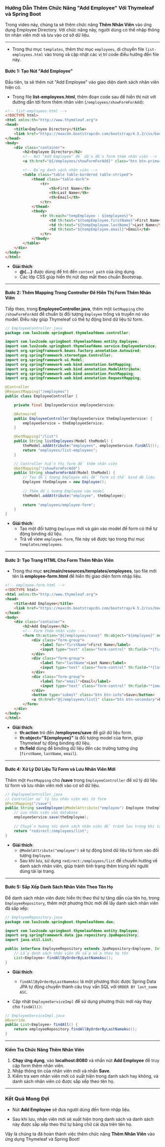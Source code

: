 ### Hướng Dẫn Thêm Chức Năng "Add Employee" Với Thymeleaf và Spring Boot

Trong video này, chúng ta sẽ thêm chức năng **Thêm Nhân Viên** vào ứng dụng Employee Directory. Với chức năng này, người dùng có thể nhập thông tin nhân viên mới và lưu vào cơ sở dữ liệu.

---
- Trong thư mục `templates`, thêm thư mục `employees`, di chuyển file `list-employees.html` vào trong và cập nhật các vị trí code điều hướng đến file này.  
#### **Bước 1: Tạo Nút "Add Employee"**

Đầu tiên, ta sẽ thêm nút "Add Employee" vào giao diện danh sách nhân viên hiện có.

- Trong file **list-employees.html**, thêm đoạn code sau để hiển thị nút với đường dẫn tới form thêm nhân viên (`/employees/showFormForAdd`):

```html
<!-- list-employees.html -->
<!DOCTYPE html>
<html xmlns:th="http://www.thymeleaf.org">
<head>
    <title>Employee Directory</title>
    <link href="https://maxcdn.bootstrapcdn.com/bootstrap/4.5.2/css/bootstrap.min.css" rel="stylesheet">
</head>
<body>
    <div class="container">
        <h2>Employee Directory</h2>
        <!-- Nút "Add Employee" để dẫn đến form thêm nhân viên -->
        <a th:href="@{/employees/showFormForAdd}" class="btn btn-primary btn-sm mb-3">Add Employee</a>

        <!-- Bảng danh sách nhân viên -->
        <table class="table table-bordered table-striped">
            <thead class="table-dark">
                <tr>
                    <th>First Name</th>
                    <th>Last Name</th>
                    <th>Email</th>
                </tr>
            </thead>
            <tbody>
                <tr th:each="tempEmployee : ${employees}">
                    <td th:text="${tempEmployee.firstName}">First Name</td>
                    <td th:text="${tempEmployee.lastName}">Last Name</td>
                    <td th:text="${tempEmployee.email}">Email</td>
                </tr>
            </tbody>
        </table>
    </div>
</body>
</html>
```

- **Giải thích**:
  - **@{...}** được dùng để trỏ đến `context path` của ứng dụng.
  - Các lớp CSS giúp hiển thị nút đẹp mắt theo chuẩn Bootstrap.

---

#### **Bước 2: Thêm Mapping Trong Controller Để Hiển Thị Form Thêm Nhân Viên**

Tiếp theo, trong **EmployeeController.java**, thêm một `GetMapping` cho `/showFormForAdd` để chuẩn bị đối tượng `Employee` trống và truyền nó vào model. Điều này giúp Thymeleaf có thể tự động bind dữ liệu từ form.

```java
// EmployeeController.java
package com.luv2code.springboot.thymeleafdemo.controller;

import com.luv2code.springboot.thymeleafdemo.entity.Employee;
import com.luv2code.springboot.thymeleafdemo.service.EmployeeService;
import org.springframework.beans.factory.annotation.Autowired;
import org.springframework.stereotype.Controller;
import org.springframework.ui.Model;
import org.springframework.web.bind.annotation.GetMapping;
import org.springframework.web.bind.annotation.ModelAttribute;
import org.springframework.web.bind.annotation.PostMapping;
import org.springframework.web.bind.annotation.RequestMapping;

@Controller
@RequestMapping("/employees")
public class EmployeeController {

    private final EmployeeService employeeService;

    @Autowired
    public EmployeeController(EmployeeService theEmployeeService) {
        employeeService = theEmployeeService;
    }

    @GetMapping("/list")
    public String listEmployees(Model theModel) {
        theModel.addAttribute("employees", employeeService.findAll());
        return "employees/list-employees";
    }

    // Controller hiển thị form để thêm nhân viên
    @GetMapping("/showFormForAdd")
    public String showFormForAdd(Model theModel) {
        // Tạo đối tượng Employee mới để form có thể bind dữ liệu
        Employee theEmployee = new Employee();
        
        // Thêm đối tượng Employee vào model
        theModel.addAttribute("employee", theEmployee);
        
        return "employees/employee-form";
    }
}
```

- **Giải thích**:
  - Tạo một đối tượng `Employee` mới và gán vào model để form có thể tự động binding dữ liệu.
  - Trả về view `employee-form`, file này sẽ được tạo trong thư mục `templates/employees`.

---

#### **Bước 3: Tạo Trang HTML Cho Form Thêm Nhân Viên**

- Trong thư mục **src/main/resources/templates/employees**, tạo file mới tên là **employee-form.html** để hiển thị giao diện form nhập liệu.

```html
<!-- employee-form.html -->
<!DOCTYPE html>
<html xmlns:th="http://www.thymeleaf.org">
<head>
    <title>Add Employee</title>
    <link href="https://maxcdn.bootstrapcdn.com/bootstrap/4.5.2/css/bootstrap.min.css" rel="stylesheet">
</head>
<body>
    <div class="container">
        <h2>Add Employee</h2>
        <!-- Form thêm nhân viên -->
        <form th:action="@{/employees/save}" th:object="${employee}" method="post">
            <div class="form-group">
                <label for="firstName">First Name</label>
                <input type="text" class="form-control" th:field="*{firstName}" placeholder="First Name">
            </div>
            <div class="form-group">
                <label for="lastName">Last Name</label>
                <input type="text" class="form-control" th:field="*{lastName}" placeholder="Last Name">
            </div>
            <div class="form-group">
                <label for="email">Email</label>
                <input type="text" class="form-control" th:field="*{email}" placeholder="Email">
            </div>
            <button type="submit" class="btn btn-info">Save</button>
            <a th:href="@{/employees/list}" class="btn btn-secondary">Back to Employees list</a>
        </form>
    </div>
</body>
</html>
```

- **Giải thích**:
  - **th:action** trỏ đến **/employees/save** để gửi dữ liệu form.
  - **th:object="${employee}"** là đối tượng model của form, giúp Thymeleaf tự động binding dữ liệu.
  - **th:field** dùng để binding dữ liệu đến các trường tương ứng (`firstName`, `lastName`, `email`).

---

#### **Bước 4: Xử Lý Dữ Liệu Từ Form và Lưu Nhân Viên Mới**

Thêm một `PostMapping` cho **/save** trong `EmployeeController` để xử lý dữ liệu từ form và lưu nhân viên mới vào cơ sở dữ liệu.

```java
// EmployeeController.java
// Controller xử lý lưu nhân viên mới từ form
@PostMapping("/save")
public String saveEmployee(@ModelAttribute("employee") Employee theEmployee) {
    // Lưu nhân viên vào database
    employeeService.save(theEmployee);
    
    // Chuyển hướng tới danh sách nhân viên để tránh lưu trùng khi tải lại trang
    return "redirect:/employees/list";
}
```

- **Giải thích**:
  - `@ModelAttribute("employee")` sẽ tự động bind dữ liệu từ form vào đối tượng `Employee`.
  - Sau khi lưu, sử dụng `redirect:/employees/list` để chuyển hướng về danh sách nhân viên, giúp tránh tình trạng thêm trùng khi người dùng tải lại trang.

---

#### **Bước 5: Sắp Xếp Danh Sách Nhân Viên Theo Tên Họ**

Để danh sách nhân viên được hiển thị theo thứ tự tăng dần của tên họ, trong `EmployeeRepository`, thêm một phương thức mới để lấy danh sách nhân viên đã sắp xếp:

```java
// EmployeeRepository.java
package com.luv2code.springboot.thymeleafdemo.dao;

import com.luv2code.springboot.thymeleafdemo.entity.Employee;
import org.springframework.data.jpa.repository.JpaRepository;
import java.util.List;

public interface EmployeeRepository extends JpaRepository<Employee, Integer> {
    // Lấy danh sách nhân viên đã sắp xếp theo họ tên
    List<Employee> findAllByOrderByLastNameAsc();
}
```

- **Giải thích**:
  - `findAllByOrderByLastNameAsc` là một phương thức được Spring Data JPA tự động chuyển thành câu truy vấn SQL với `ORDER BY last_name ASC`.

- Cập nhật `EmployeeServiceImpl` để sử dụng phương thức mới này thay cho `findAll()`:

```java
// EmployeeServiceImpl.java
@Override
public List<Employee> findAll() {
    return employeeRepository.findAllByOrderByLastNameAsc();
}
```

---

#### **Kiểm Tra Chức Năng Thêm Nhân Viên**

1. **Chạy ứng dụng**, vào **localhost:8080** và nhấn nút **Add Employee** để truy cập form thêm nhân viên.
2. Nhập thông tin của nhân viên mới và nhấn **Save**.
3. Kiểm tra xem nhân viên mới có xuất hiện trong danh sách hay không, và danh sách nhân viên có được sắp xếp theo tên họ.

---

### **Kết Quả Mong Đợi**

- Nút **Add Employee** sẽ đưa người dùng đến form nhập liệu.


- Sau khi lưu, nhân viên mới sẽ xuất hiện trong danh sách và danh sách này được sắp xếp theo thứ tự bảng chữ cái dựa trên tên họ.

Vậy là chúng ta đã hoàn thành việc thêm chức năng **Thêm Nhân Viên** vào ứng dụng Thymeleaf và Spring Boot!
